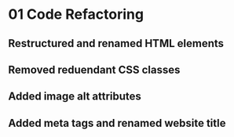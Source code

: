 # 01 Code Refactoring
## Restructured and renamed HTML elements
## Removed reduendant CSS classes
## Added image alt attributes
## Added meta tags and renamed website title